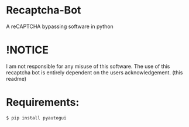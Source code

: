 # Recaptcha-Bot
A reCAPTCHA bypassing software in python 

# !NOTICE 
I am not responsible for any misuse of this software. The use of this recaptcha bot is entirely dependent on the users acknowledgement. (this readme)

# Requirements:

```bash
$ pip install pyautogui

